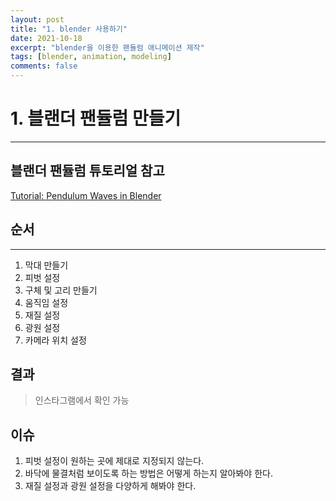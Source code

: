 ```yaml
---
layout: post
title: "1. blender 사용하기"
date: 2021-10-18
excerpt: "blender을 이용한 팬듈럼 애니메이션 제작"
tags: [blender, animation, modeling]
comments: false
---
```


# 1. 블랜더 팬듈럼 만들기

---

## 블랜더 팬듈럼 튜토리얼 참고

[Tutorial: Pendulum Waves in Blender](https://youtu.be/5pOz-N2p4xs)

## 순서

---

1. 막대 만들기
2. 피벗 설정
3. 구체 및 고리 만들기
4. 움직임 설정
5. 재질 설정
6. 광원 설정
7. 카메라 위치 설정

## 결과

> 인스타그램에서 확인 가능

## 이슈

1. 피벗 설정이 원하는 곳에 제대로 지정되지 않는다.
2. 바닥에 물결처럼 보이도록 하는 방법은 어떻게 하는지 알아봐야 한다.
3. 재질 설정과 광원 설정을 다양하게 해봐야 한다.

